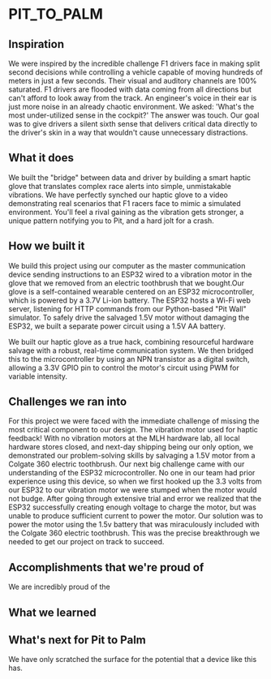# PIT_TO_PALM
## Inspiration
We were inspired by the incredible challenge F1 drivers face in making split second decisions while controlling a vehicle capable of moving hundreds of meters in just a few seconds. Their visual and auditory channels are 100% saturated. F1 drivers are flooded with data coming from all directions but can't afford to look away from the track. An engineer's voice in their ear is just more noise in an already chaotic environment. We asked: 'What's the most under-utilized sense in the cockpit?' The answer was touch. Our goal was to give drivers a silent sixth sense that delivers critical data directly to the driver's skin in a way that wouldn't cause unnecessary distractions.

## What it does
We built the "bridge" between data and driver by building a smart haptic glove that translates complex race alerts into simple, unmistakable vibrations. We have perfectly synched our haptic glove to a video demonstrating real scenarios that F1 racers face to mimic a simulated environment. You'll feel a rival gaining as the vibration gets stronger, a unique pattern notifying you to Pit, and a hard jolt for a crash. 

## How we built it
We build this project using our computer as the master communication device sending instructions to an ESP32 wired to a vibration motor in the glove that we removed from an electric toothbrush that we bought.Our glove is a self-contained wearable centered on an ESP32 microcontroller, which is powered by a 3.7V Li-ion battery. The ESP32 hosts a Wi-Fi web server, listening for HTTP commands from our Python-based "Pit Wall" simulator. To safely drive the salvaged 1.5V motor without damaging the ESP32, we built a separate power circuit using a 1.5V AA battery.

We built our haptic glove as a true hack, combining resourceful hardware salvage with a robust, real-time communication system.  We then bridged this to the microcontroller by using an NPN transistor as a digital switch, allowing a 3.3V GPIO pin to control the motor's circuit using PWM for variable intensity.

## Challenges we ran into
For this project we were faced with the immediate challenge of missing the most critical component to our design. The vibration motor used for haptic feedback! With no vibration motors at the MLH hardware lab, all local hardware stores closed, and next-day shipping being our only option, we demonstrated our problem-solving skills by salvaging a 1.5V motor from a Colgate 360 electric toothbrush. Our next big challenge came with our understanding of the ESP32 microcontroller. No one in our team had prior experience using this device, so when we first hooked up the 3.3 volts from our ESP32 to our vibration motor we were stumped when the motor would not budge. After going through extensive trial and error we realized that the ESP32 successfully creating enough voltage to charge the motor, but was unable to produce sufficient current to power the motor. Our solution was to power the motor using the 1.5v battery that was miraculously included with the Colgate 360 electric toothbrush. This was the precise breakthrough we needed to get our project on track to succeed.

## Accomplishments that we're proud of
We are incredibly proud of the 
## What we learned

## What's next for Pit to Palm
We have only scratched the surface for the potential that a device like this has. 
